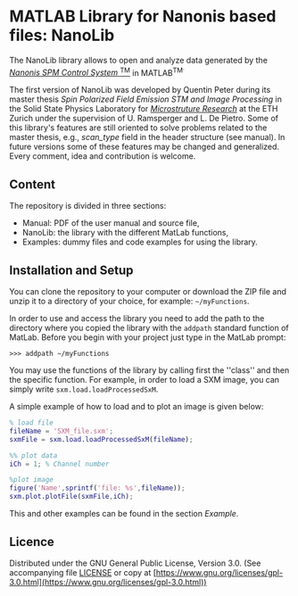 # MATLAB Library for Nanonis based files: NanoLib

The NanoLib library allows to open and analyze data generated by the [*Nanonis SPM Control System* <sup>TM<sup>](http://www.specs-zurich.com/en/home.html;jsessionid=FCD8A587EE447665C3F4A8CC374671EE) in MATLAB<sup>TM<sup>.

The first version of NanoLib was developed by Quentin Peter during its master thesis *Spin Polarized Field Emission STM and Image Processing* in the Solid State Physics Laboratory for [*Microstruture Research*](http://www.microstructure.ethz.ch) at the ETH Zurich under the supervision of U. Ramsperger and L. De Pietro.
Some of this library's features are still oriented to solve problems related to the master thesis, e.g., *scan_type* field in the header structure (see manual). In future versions some of these features may be changed and generalized. Every comment, idea and contribution is welcome.

## Content

The repository is divided in three sections:
* Manual: PDF of the user manual and source file,
* NanoLib: the library with the different MatLab functions,
* Examples: dummy files and code examples for using the library.

## Installation and Setup

You can clone the repository to your computer or download the ZIP file and unzip it to a directory of your choice, for example: ```~/myFunctions```.

In order to use and access the library you need to add the path to the directory where you copied the library with the ```addpath``` standard function of MatLab. Before you begin with your project just type in the MatLab prompt:
```
>>> addpath ~/myFunctions
```

You may use the functions of the library by calling first the ''class'' and then the specific function. For example, in order to load a SXM image, you can simply write ```sxm.load.loadProcessedSxM```.

A simple example of how to load and to plot an image is given below:

```matlab
% load file
fileName = 'SXM_file.sxm';
sxmFile = sxm.load.loadProcessedSxM(fileName);

%% plot data
iCh = 1; % Channel number

%plot image
figure('Name',sprintf('file: %s',fileName));
sxm.plot.plotFile(sxmFile,iCh);
```

This and other examples can be found in the section *Example*.

## Licence

Distributed under the GNU General Public License, Version 3.0. (See accompanying file [LICENSE](LICENSE) or copy at [https://www.gnu.org/licenses/gpl-3.0.html](https://www.gnu.org/licenses/gpl-3.0.html))
